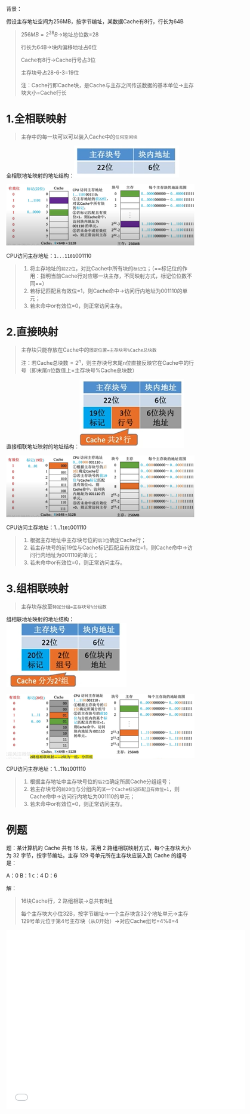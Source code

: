 背景：

假设主存地址空间为256MB，按字节编址，某数据Cache有8行，行长为64B

> $256MB=2^{28}B$→地址总位数=28
>
> 行长为64B→块内偏移地址占6位
>
> Cache有8行→Cache行号占3位
>
> 主存块号占28-6-3=19位
>
> 注：Cache行即Cache块，是Cache与主存之间传送数据的基本单位→主存块大小=Cache行长

# 1.全相联映射

> 主存中的每一块可以可以装入Cache中的`任何空闲块`

全相联地址映射的地址结构：![1605451372577](assets/1605451372577.png)

![1605451540869](assets/1605451540869.png)

 CPU访问主存地址：`1...1101`001110

> 1. 将主存地址的`前22位`，对比Cache中所有块的`标记位`；（==标记位的作用：指明当前Cache行对应哪一块主存，不同映射方式，标记位位数不同==）
> 2. 若标记匹配且有效位=1，则Cache命中→访问行内地址为001110的单元；
> 3. 若未命中or有效位=0，则正常访问主存。

# 2.直接映射

> 主存块只能存放在Cache中的`固定位置=主存块号%Cache总块数`
>
> 注：若Cache总块数$=2^{n}$，则主存块号末尾n位直接反映它在Cache中的行号（即末尾n位数值上=主存块号%Cache总块数）

直接相联地址映射的地址结构：![1605451889564](assets/1605451889564.png)

 ![1605451927123](assets/1605451927123.png)

CPU访问主存地址：1...1`101`001110

> 1. 根据主存地址中主存块号位的`后3位`确定Cache行；
> 2. 若主存块号的前19位与Cache标记匹配且有效位=1，则Cache命中→访问行内地址为001110的单元；
> 3. 若未命中or有效位=0，则正常访问主存。

# 3.组相联映射

> 主存块存放至`特定分组=主存块号%分组数`

组相联地址映射的地址结构：![1605452194970](assets/1605452194970.png)

![1605452273986](assets/1605452273986.png)

CPU访问主存地址：1...11`01`001110

> 1. 根据主存地址中主存块号位的`后2位`确定所属Cache分组组号；
> 2. 若主存块号的`前20位`与分组内的`某一个Cache标记匹配且有效位=1`，则Cache命中→访问行内地址为001110的单元；
> 3. 若未命中or有效位=0，则正常访问主存。

# 例题

题：某计算机的 Cache 共有 16 块，采用 2 路组相联映射方式，每个主存块大小为 32 字节，按字节编址。主存 129 号单元所在主存块应装入到 Cache 的组号是：

A：0	B：1	`C`：4	D：6

解：

> 16块Cache行，2 路组相联→总共有8组
>
> 每个主存块大小位32B，按字节编址→一个主存块含32个地址单元→主存129号单元位于第4号主存块（从0开始）→对应Cache组号=4%8=4

<iframe src="//player.bilibili.com/player.html?aid=70211798&bvid=BV1BE411D7ii&cid=121617139&page=67" scrolling="no" width="640px" height="480px" border="0" frameborder="no" framespacing="0" allowfullscreen="true"> </iframe>



